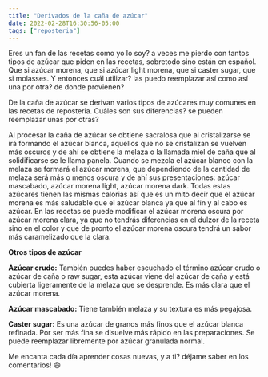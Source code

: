```yaml
---
title: "Derivados de la caña de azúcar"
date: 2022-02-28T16:30:56-05:00
tags: ["reposteria"]
---
```

Eres un fan de las recetas como yo lo soy? a veces me pierdo con tantos tipos de azúcar que piden en las recetas, sobretodo sino están en español. Que si azúcar morena, que si azúcar light morena, que si caster sugar, que si molasses. Y entonces cuál utilizar? las puedo reemplazar así como así una por otra? de donde provienen?

De la caña de azúcar se derivan varios tipos de azúcares muy comunes en las recetas de reposteria. Cuáles son sus diferencias? se pueden reemplazar unas por otras? 

Al procesar la caña de azúcar se obtiene sacralosa que al cristalizarse se irá formando el azúcar blanca, aquellos que no se cristalizan se vuelven más oscuros y de ahí se obtiene la melaza o la llamada miel de caña que al solidificarse se le llama panela. Cuando se mezcla el azúcar blanco con la melaza se formará el azúcar morena, que dependiendo de la cantidad de melaza será más o menos oscura y de ahí sus presentaciones: azúcar mascabado, azúcar morena light, azúcar morena dark. Todas estas azúcares tienen las mismas calorias así que es un mito decir que el azúcar morena es más saludable que el azúcar blanca ya que al fin y al cabo es azúcar. En las recetas se puede modificar el azúcar morena oscura por azúcar morena clara, ya que no tendrás diferencias en el dulzor de la receta sino en el color y que de pronto el azúcar morena oscura tendrá un sabor más caramelizado que la clara.

**Otros tipos de azúcar**

**Azúcar crudo:** También puedes haber escuchado el término azúcar crudo o azúcar de caña o raw sugar, esta azúcar viene del azúcar de caña y está cubierta ligeramente de la melaza que se desprende. Es más clara que el azúcar morena.

**Azúcar mascabado:** Tiene también melaza y su textura es más pegajosa.

**Caster sugar:** Es una azúcar de granos más finos que el azúcar blanca refinada. Por ser más fina se disuelve más rápido en las preparaciones. Se puede reemplazar libremente por azúcar granulada normal. 

Me encanta cada día aprender cosas nuevas, y a ti? déjame saber en los comentarios!  😄
